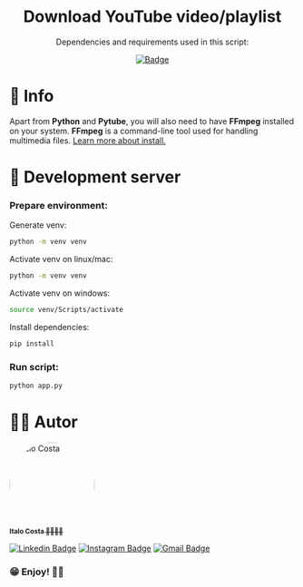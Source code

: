 <h1 align="center">Download YouTube video/playlist</h1>
<div align="center">
Dependencies and requirements used in this script:

[![Badge](https://img.shields.io/badge/Python-3.12-lightblue?style=for-the-badge&logo=Python)](https://www.python.org/)
</div>

# 📑 Info
Apart from **Python** and **Pytube**, you will also need to have **FFmpeg** installed on your system. **FFmpeg** is a command-line tool used for handling multimedia files.
[Learn more about install.](https://phoenixnap.com/kb/ffmpeg-windows)

# 📑 Development server
### Prepare environment:
Generate venv:
```bash
python -m venv venv
```
Activate venv on linux/mac:
```bash
python -m venv venv
```
Activate venv on windows:
```bash
source venv/Scripts/activate
```

Install dependencies:
```bash
pip install
```

### Run script:

```bash
python app.py
```

<div id="author">

# 🙋‍♂️ Autor
<a href="https://github.com/ItaloCostaBR">
    <img style="border-radius: 100%;" src="https://avatars.githubusercontent.com/u/28763610" width="150px;" alt="Italo Costa"/>
    <br />
    <sub><b>Italo Costa 🎹👨🏻‍💻</b></sub>
</a>

<br />

[![Linkedin Badge](https://img.shields.io/badge/-Italo%20Costa-blue?style=flat-square&logo=Linkedin&logoColor=white&link=https://www.linkedin.com/in/italo-costa99/)](https://www.linkedin.com/in/italo-costa99/)
[![Instagram Badge](https://img.shields.io/badge/-italocostakeys-red?style=flat-square&logo=Instagram&logoColor=white&link=https://www.instagram.com/italocostakeys/)](https://www.instagram.com/italocostakeys/)
[![Gmail Badge](https://img.shields.io/badge/ythalocosta99@gmail.com-c14438?style=flat-square&logo=Gmail&logoColor=white&link=mailto:ythalocosta99@gmail.com)](mailto:ythalocosta99@gmail.com)
</div>

### 😁 Enjoy! 👍🏼